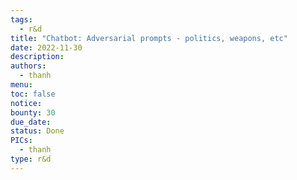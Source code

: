 ```yaml
---
tags:
  - r&d
title: "Chatbot: Adversarial prompts - politics, weapons, etc"
date: 2022-11-30
description: 
authors:
  - thanh
menu: 
toc: false
notice: 
bounty: 30
due_date: 
status: Done
PICs:
  - thanh
type: r&d
---
```

